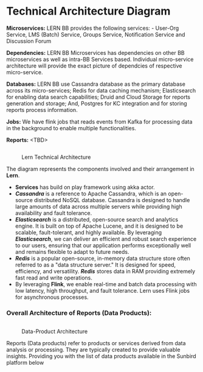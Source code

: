 # Technical Architecture Diagram

**Microservices:** LERN BB provides the following services: - User-Org Service, LMS (Batch) Service, Groups Service, Notification Service and Discussion Forum&#x20;

**Dependencies:** LERN BB Microservices has dependencies on other BB microservices as well as intra-BB Services based. Individual micro-service architecture will provide the exact picture of dependcies of respective micro-service.&#x20;

**Databases:** LERN BB use Cassandra database as the primary database across its micro-services; Redis for data caching mechanism; Elasticsearch for enabling data search capabilities; Druid and Cloud Storage for reports generation and storage; And, Postgres for KC integration and for storing reports process information.&#x20;

**Jobs:** We have flink jobs that reads events from Kafka for processing data in the background to enable multiple functionalities.&#x20;

**Reports:** \<TBD>

<div data-full-width="true">

<figure><img src="../../.gitbook/assets/LMS-ServiceFlowDiagram-LERN TECH Arch.drawio (1).png" alt=""><figcaption><p>Lern Technical Architecture</p></figcaption></figure>

</div>

The diagram represents the components involved and their arrangement in **Lern**.

* **Services** has build on play framework using akka actor.
* _**Cassandra**_ is a reference to Apache Cassandra, which is an open-source distributed NoSQL database. Cassandra is designed to handle large amounts of data across multiple servers while providing high availability and fault tolerance.
* _**Elasticsearch**_ is a distributed, open-source search and analytics engine. It is built on top of Apache Lucene, and it is designed to be scalable, fault-tolerant, and highly available. By leveraging _**Elasticsearch**_, we can deliver an efficient and robust search experience to our users, ensuring that our application performs exceptionally well and remains flexible to adapt to future needs.&#x20;
* _**Redis**_ is a popular open-source, in-memory data structure store often referred to as a "data structure server." It is designed for speed, efficiency, and versatility. _**Redis**_ stores data in RAM providing extremely fast read and write operations.
* By leveraging **Flink**, we enable real-time and batch data processing with low latency, high throughput, and fault tolerance. Lern uses Flink jobs for asynchronous processes.&#x20;

### **Overall Architecture of Reports (Data Products):**

<div data-full-width="true">

<figure><img src="../../.gitbook/assets/Diksha Architecture and Infrastructure (1)(1) (1).png" alt=""><figcaption><p>Data-Product Architecture</p></figcaption></figure>

</div>

Reports (Data products) refer to products or services derived from data analysis or processing. They are typically created to provide valuable insights. Providing you with the list of data products available in the Sunbird platform below

<div data-full-width="true">

<figure><img src="../../.gitbook/assets/Dataproducts_list.png" alt=""><figcaption></figcaption></figure>

</div>
